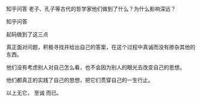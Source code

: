  
 知乎问答 老子、孔子等古代的哲学家他们做到了什么？为什么影响深远？ 
 
 
 
 
 
 知乎问答 
 
 

 

 起码做到了这三点

 真正面对问题，积极寻找并给出自己的答案，在这个过程中真诚而没有掺杂其他的东西。

 他们没有考虑别人对自己怎么看，也不会因为别人的眼光去改变自己的思想。

 他们都真正的实践了自己的思想，把它们贯穿自己的一生行止。

 

 以上无它， 至诚 而已。 